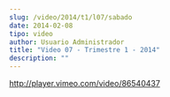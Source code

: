 ```yaml
---
slug: /video/2014/t1/l07/sabado
date: 2014-02-08
tipo: video
author: Usuario Administrador
title: "Video 07 - Trimestre 1 - 2014"
description: ""
---
```


http://player.vimeo.com/video/86540437
